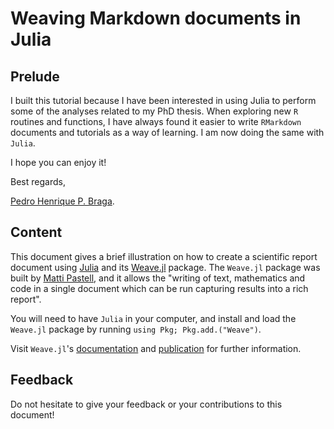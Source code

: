 # Weaving Markdown documents in Julia

## Prelude

I built this tutorial because I have been interested in using Julia to perform some of the analyses related to my PhD thesis. When exploring new `R` routines and functions, I have always found it easier to write `RMarkdown` documents and tutorials as a way of learning. I am now doing the same with `Julia`. 

I hope you can enjoy it!

Best regards,

 [Pedro Henrique P. Braga](https://github.com/pedrohbraga).

## Content

This document gives a brief illustration on how to create a scientific report document using [Julia](http://julialang.org/) and its
[Weave.jl](https://github.com/mpastell/Weave.jl) package. The `Weave.jl` package was built by [Matti Pastell](https://github.com/mpastell/), and it allows the "writing of text, mathematics and code in a single document which can be run capturing results into a rich report". 

You will need to have `Julia` in your computer, and install and load the `Weave.jl` package by running `using Pkg; Pkg.add.("Weave")`.

Visit `Weave.jl`'s [documentation](http://weavejl.mpastell.com/) and [publication](http://dx.doi.org/10.21105/joss.00204) for further information.

## Feedback

Do not hesitate to give your feedback or your contributions to this document!

